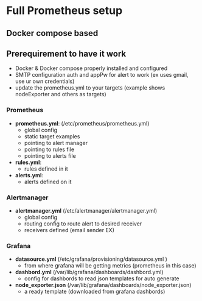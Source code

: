 # Full Prometheus setup 
## Docker compose based 
## Prerequirement to have it work 
  - Docker & Docker compose properly installed and configured
  - SMTP configuration auth and appPw for alert to work (ex uses gmail, use ur own credentials)
  - update the prometheus.yml to your targets (example shows nodeExporter and others as targets)
### Prometheus
  - **prometheus.yml**: (/etc/prometheus/prometheus.yml)
    - global config
    - static target examples
    - pointing to alert manager
    - pointing to rules file
    - pointing to alerts file
  - **rules.yml**:
    - rules defined in it
  - **alerts.yml**:
    - alerts defined on it 
### Alertmanager
  - **alertmanager.yml** (/etc/alertmanager/alertmanager.yml)
    - global config
    - routing config to route alert to desired receiver
    - receivers defined (email sender EX)
### Grafana
  - **datasource.yml** (/etc/grafana/provisioning/datasource.yml )
    - from where grafana will be getting metrics (prometheus in this case)
  - **dashbord.yml** (/var/lib/grafana/dashboards/dashbord.yml)
    - config for dashbords to read json templates for auto generate
  - **node_exporter.json** (/var/lib/grafana/dashboards/node_exporter.json)
    - a ready template (downloaded from grafana dashbords)
